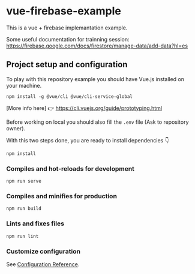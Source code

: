 # vue-firebase-example
This is a vue + firebase implemantation example.

Some useful documentation for trainning session:
https://firebase.google.com/docs/firestore/manage-data/add-data?hl=es

## Project setup and configuration
To play with this repository example you should have Vue.js installed on your machine.
```
npm install -g @vue/cli @vue/cli-service-global
```

[More info here] 👉 https://cli.vuejs.org/guide/prototyping.html

Before working on local you should also fill the `.env` file (Ask to repository owner).

With this two steps done, you are ready to install dependencies 👇

```
npm install
```
### Compiles and hot-reloads for development
```
npm run serve
```

### Compiles and minifies for production
```
npm run build
```

### Lints and fixes files
```
npm run lint
```

### Customize configuration
See [Configuration Reference](https://cli.vuejs.org/config/).
